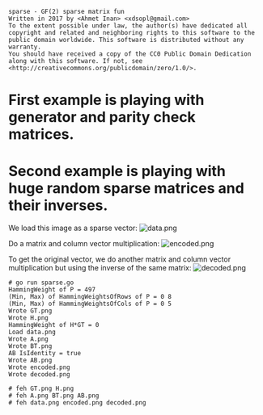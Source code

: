 ```
sparse - GF(2) sparse matrix fun
Written in 2017 by <Ahmet Inan> <xdsopl@gmail.com>
To the extent possible under law, the author(s) have dedicated all copyright and related and neighboring rights to this software to the public domain worldwide. This software is distributed without any warranty.
You should have received a copy of the CC0 Public Domain Dedication along with this software. If not, see <http://creativecommons.org/publicdomain/zero/1.0/>.
```

# First example is playing with generator and parity check matrices.

# Second example is playing with huge random sparse matrices and their inverses.

We load this image as a sparse vector:
![data.png](https://github.com/xdsopl/sparse/raw/master/data.png)

Do a matrix and column vector multiplication:
![encoded.png](https://github.com/xdsopl/sparse/raw/master/encoded.png)

To get the original vector, we do another matrix and column vector multiplication but using the inverse of the same matrix:
![decoded.png](https://github.com/xdsopl/sparse/raw/master/decoded.png)

```
# go run sparse.go
HammingWeight of P = 497
(Min, Max) of HammingWeightsOfRows of P = 0 8
(Min, Max) of HammingWeightsOfCols of P = 0 5
Wrote GT.png
Wrote H.png
HammingWeight of H*GT = 0
Load data.png
Wrote A.png
Wrote BT.png
AB IsIdentity = true
Wrote AB.png
Wrote encoded.png
Wrote decoded.png

# feh GT.png H.png
# feh A.png BT.png AB.png
# feh data.png encoded.png decoded.png
```

